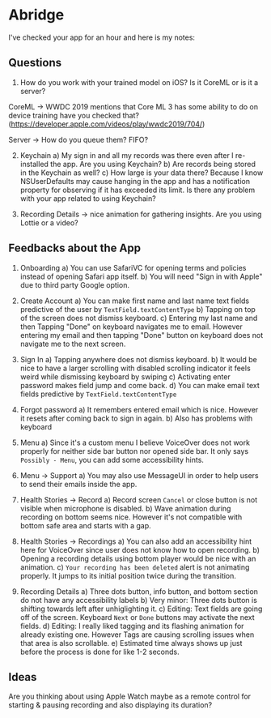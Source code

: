 # Abridge
I've checked your app for an hour and here is my notes:
## Questions
1) How do you work with your trained model on iOS? Is it CoreML or is it a server?

CoreML -> WWDC 2019 mentions that Core ML 3 has some ability to do on device training have you checked that? (https://developer.apple.com/videos/play/wwdc2019/704/)

Server -> How do you queue them? FIFO?

2) Keychain
a) My sign in and all my records was there even after I re-installed the app. Are you using Keychain? 
b) Are records being stored in the Keychain as well?
c) How large is your data there? Because I know NSUserDefaults may cause hanging in the app and has a notification property for observing if it has exceeded its limit. Is there any problem with your app related to using Keychain?

3) Recording Details -> nice animation for gathering insights. Are you using Lottie or a video?

## Feedbacks about the App
1) Onboarding
a) You can use SafariVC for opening terms and policies instead of opening Safari app itself.
b) You will need "Sign in with Apple" due to third party Google option.

2) Create Account
a) You can make first name and last name text fields predictive of the user by `TextField.textContentType`
b) Tapping on top of the screen does not dismiss keyboard.
c) Entering my last name and then Tapping "Done" on keyboard navigates me to email. However entering my email and then tapping "Done" button on keyboard does not navigate me to the next screen.

3) Sign In
a) Tapping anywhere does not dismiss keyboard.
b) It would be nice to have a larger scrolling with disabled scrolling indicator it feels weird while dismissing keyboard by swiping
c) Activating enter password makes field jump and come back.
d) You can make email text fields predictive by `TextField.textContentType`

4) Forgot password 
a) It remembers entered email which is nice. However it resets after coming back to sign in again.
b) Also has problems with keyboard 

5) Menu
a) Since it's a custom menu I believe VoiceOver does not work properly for neither side bar button nor opened side bar. It only says `Possibly - Menu`, you can add some accessibility hints.

6) Menu -> Support
a) You may also use MessageUI in order to help users to send their emails inside the app.

7) Health Stories -> Record
a) Record screen `Cancel` or close button is not visible when microphone is disabled.
b) Wave animation during recording on bottom seems nice. However it's not compatible with bottom safe area and starts with a gap.

8) Health Stories -> Recordings
a) You can also add an accessibility hint here for VoiceOver since user does not know how to open recording.
b) Opening a recording details using bottom player would be nice with an animation.
c) `Your recording has been deleted` alert is not animating properly. It jumps to its initial position twice during the transition.

9) Recording Details
a) Three dots button, info button, and bottom section do not have any accessibility labels
b) Very minor: Three dots button is shifting towards left after unhiglighting it.
c) Editing: Text fields are going off of the screen. Keyboard `Next` or `Done` buttons may activate the next fields.
d) Editing: I really liked tagging and its flashing animation for already existing one. However Tags are causing scrolling issues when that area is also scrollable.
e) Estimated time always shows up just before the process is done for like 1-2 seconds.

## Ideas
Are you thinking about using Apple Watch maybe as a remote control for starting & pausing recording and also displaying its duration?
